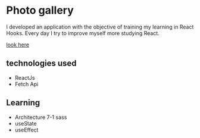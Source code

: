 # Photo gallery

<p>
  I developed an application with the objective of training my learning in React Hooks. 
  Every day I try to improve myself more studying React.
</p>


<a href="https://9jk15q.csb.app/" title="look here">look here</a>

## technologies used
- ReactJs
- Fetch Api

## Learning
- Architecture 7-1 sass
- useState
- useEffect
